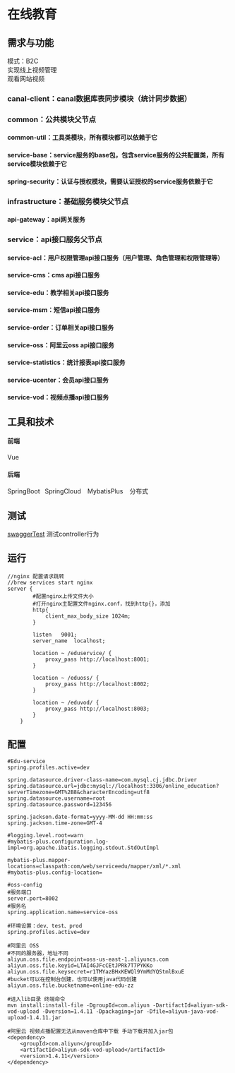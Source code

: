 # 在线教育

## 需求与功能
模式：B2C  
实现线上视频管理   
观看网站视频

### canal-client：canal数据库表同步模块（统计同步数据）
### common：公共模块父节点
#### common-util：工具类模块，所有模块都可以依赖于它
#### service-base：service服务的base包，包含service服务的公共配置类，所有service模块依赖于它
#### spring-security：认证与授权模块，需要认证授权的service服务依赖于它
### infrastructure：基础服务模块父节点
#### api-gateway：api网关服务
### service：api接口服务父节点
#### service-acl：用户权限管理api接口服务（用户管理、角色管理和权限管理等）
#### service-cms：cms api接口服务
#### service-edu：教学相关api接口服务
#### service-msm：短信api接口服务
#### service-order：订单相关api接口服务
#### service-oss：阿里云oss api接口服务
#### service-statistics：统计报表api接口服务
#### service-ucenter：会员api接口服务
#### service-vod：视频点播api接口服务
## 工具和技术
#### 前端
Vue 
#### 后端
SpringBoot &ensp;SpringCloud &ensp; MybatisPlus &ensp; 分布式
## 测试
[swaggerTest](http://localhost:8001/swagger-ui.html) 测试controller行为

## 运行
```
//nginx 配置请求跳转
//brew services start nginx
server {
        #配置nginx上传文件大小
        #打开nginx主配置文件nginx.conf，找到http{}，添加
        http{
            client_max_body_size 1024m;
        }
        
        listen   9001;
        server_name  localhost;
        
        location ~ /eduservice/ {
            proxy_pass http://localhost:8001;
        }
        
        location ~ /eduoss/ {
            proxy_pass http://localhost:8002;
        }

        location ~ /eduvod/ {
            proxy_pass http://localhost:8003;
        }
    }
```

## 配置
```editorconfig
#Edu-service
spring.profiles.active=dev

spring.datasource.driver-class-name=com.mysql.cj.jdbc.Driver
spring.datasource.url=jdbc:mysql://localhost:3306/online_education?serverTimezone=GMT%2B8&characterEncoding=utf8
spring.datasource.username=root
spring.datasource.password=123456

spring.jackson.date-format=yyyy-MM-dd HH:mm:ss
spring.jackson.time-zone=GMT-4

#logging.level.root=warn
#mybatis-plus.configuration.log-impl=org.apache.ibatis.logging.stdout.StdOutImpl

mybatis-plus.mapper-locations=classpath:com/web/serviceedu/mapper/xml/*.xml
#mybatis-plus.config-location=
```

```editorconfig
#oss-config
#服务端口
server.port=8002
#服务名
spring.application.name=service-oss

#环境设置：dev、test、prod
spring.profiles.active=dev

#阿里云 OSS
#不同的服务器，地址不同
aliyun.oss.file.endpoint=oss-us-east-1.aliyuncs.com
aliyun.oss.file.keyid=LTAI4GJFcCEtJPRk7T7PYKKo
aliyun.oss.file.keysecret=r1TMYazBHxKEWQl9YmMdYQStmlBxuE
#bucket可以在控制台创建，也可以使用java代码创建
aliyun.oss.file.bucketname=online-edu-zz
```

```editorconfig
#进入lib目录 终端命令
mvn install:install-file -DgroupId=com.aliyun -DartifactId=aliyun-sdk-vod-upload -Dversion=1.4.11 -Dpackaging=jar -Dfile=aliyun-java-vod-upload-1.4.11.jar

#阿里云 视频点播配置无法从maven仓库中下载 手动下载并加入jar包
<dependency>
    <groupId>com.aliyun</groupId>
    <artifactId>aliyun-sdk-vod-upload</artifactId>
    <version>1.4.11</version>
</dependency>

```